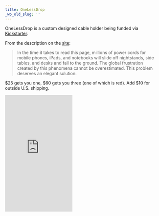 ```yaml
---
title: OneLessDrop
_wp_old_slug: ''
---
```

<p>OneLessDrop is a custom designed cable holder being funded via <a href="http://www.kickstarter.com/projects/deanheckler/onelessdrop">Kickstarter</a>.</p>
<p>From the description on the <a href="http://www.kickstarter.com/projects/deanheckler/onelessdrop">site</a>:</p>
<blockquote><p>In the time it takes to read this page, millions of power cords for mobile phones, iPads, and notebooks will slide off nightstands, side tables, and desks and fall to the ground. The global frustration created by this phenomena cannot be overestimated. This problem deserves an elegant solution.</p></blockquote>
<p>$25 gets you one, $60 gets you three (one of which is red). Add $10 for outside U.S. shipping.</p>
<p><iframe frameborder="0" height="380px" src="http://www.kickstarter.com/projects/deanheckler/onelessdrop/widget/card.html" width="220px"></iframe></p>
